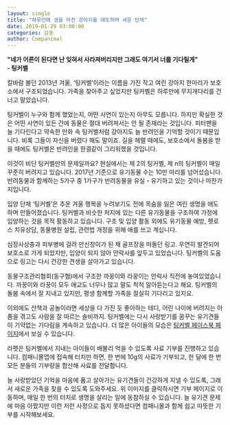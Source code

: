 ```yaml
---
layout: single
title: "하루만에 생을 마친 강아지를 애도하며 세운 단체"
date: 2019-01-29 03:00:00
categories: 감동
author: Companimal
---
```


**"네가 어른이 된다면 난 잊혀서 사라져버리지만 그래도 여기서 너를 기다릴게"  
\- 팅커벨**

칼바람 불던 2013년 겨울, ‘팅커벨’이라는 이름을 가진 작고 여린 강아지 한마리가 보호소에서 구조되었습니다. 가족을 찾아주고 싶었지만 팅커벨은 하루만에 무지개다리를 건너고 말았습니다.

팅커벨이 누구와 함께 했었는지, 어떤 사연이 있는지 아무도 모릅니다. 하지만 확실한 것은 어떤 사연이 있든 간에 동물은 절대 버려져서는 안 될 존재라는 것입니다. 피터팬을 늘 기다린다고 약속한 만화 속 팅커벨처럼 강아지도 늘 반려인을 기억할 것이기 때문입니다. 비록 그들이 자신을 버렸다 해도 말이죠. 길을 헤맬 때에도, 보호소에서 돌봄을 받을 때에도 팅커벨은 반려인을 한결같이 그리워했을 것입니다.

이것이 비단 팅커벨만의 문제일까요? 현실에서는 제 2의 팅커벨, 제 n의 팅커벨이 매일 꾸준히 버려지고 있습니다. 2017년 기준으로 유기동물 수는 10만 마리를 넘어섰습니다. 반려동물과 함께하는 5가구 중 1가구가 반려동물을 유실・유기하고 있는 것이나 마찬가지입니다.

입양 단체 ‘팅커벨’은 추운 겨울 행복을 누려보기도 전에 목숨을 잃은 여린 생명을 애도하며 만들어졌습니다. 팅커벨과 비슷한 처지에 있는 다른 유기동물을 구조하여 가정에 입양하는 것을 목적 활동하고 있습니다. 구조 및 입양 활동 외에도 유기동물 예방, 펫로스 치유상담, 동물병원 설립, 관련법 개정을 위해 애를 쓰고 계십니다.

심장사상충과 피부병에 걸려 만신창이가 된 채 골프장을 떠돌던 링고. 우연히 발견되어 보호소로 가게 되었지만, 입양이 되지 않아 안락사를 앞두고 있었습니다. 팅커벨의 도움으로 링고는 다시 건강한 견생을 살아가고 있습니다.

동물구조관리협회(동구협)에서 구조한 까꿍이와 라꿍이는 안락사 직전에 놓여있었습니다. 까꿍이와 라꿍이 모두 애교도 너무나 많고 말도 척척 알아듣는다고 해요. 팅커벨의 돌봄 속에서 잘 지내고 있지만, 평생 함께할 가족을 절실히 기다리고 있지요.

이외에도 산책과 공놀이라면 세상을 다 가진 듯 좋아하는 테디, 어린 나이에 버려지는 아픔을 겪고도 사람을 잘 따르는 솔비까지. 팅커벨에는 다시 사랑받기를 꿈꾸는 유기견들이 기약없는 기다림을 계속하고 있습니다. 더 많은 아이들의 모습은 [팅커벨 페이스북 페이지](https://www.facebook.com/pg/TPJT0421/about/?ref=page_internal)에서 보실 수 있습니다.

라펫은 팅커벨에서 지내는 아이들이 배불리 먹을 수 있도록 사료 기부를 진행하고 있습니다. 컴패니몰앱에 접속해 터치만 하면, 한 번에 10g의 사료가 기부되고, 한 달에 한 번 모든 분들의 기부량을 합산해 사료를 전달합니다.

늘 사랑받았던 기억을 마음에 품고 살아가는 유기견들이 건강하게 지낼 수 있도록, 그래서 새로운 가족을 찾을 수 있도록 도와주세요. 위 이미지를 클릭하시면 기부 페이지로 이동하며, 매일 한 번의 터치로 생명을 살리는 일에 동참하실 수 있습니다. 늘 유기견 문제에 마음 아팠지만 이런 저런 사정으로 돕지 못하셨다면 컴패니몰과 함께 쉽고 따뜻한 기부를 시작해보세요.
